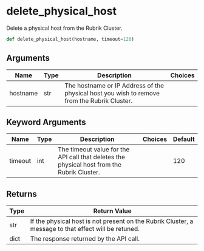 # delete_physical_host

Delete a physical host from the Rubrik Cluster.
```py
def delete_physical_host(hostname, timeout=120)
```

## Arguments
| Name        | Type | Description                                                                 | Choices |
|-------------|------|-----------------------------------------------------------------------------|---------|
| hostname  | str  | The hostname or IP Address of the physical host you wish to remove from the Rubrik Cluster. |         |
## Keyword Arguments
| Name        | Type | Description                                                                 | Choices | Default |
|-------------|------|-----------------------------------------------------------------------------|---------|---------|
| timeout  | int  | The timeout value for the API call that deletes the physical host from the Rubrik Cluster.  |         |    120     |

## Returns
| Type | Return Value                                                                                   |
|------|-----------------------------------------------------------------------------------------------|
| str  | If the physical host is not present on the Rubrik Cluster, a message to that effect will be retuned. |
| dict  | The response returned by the API call. |
